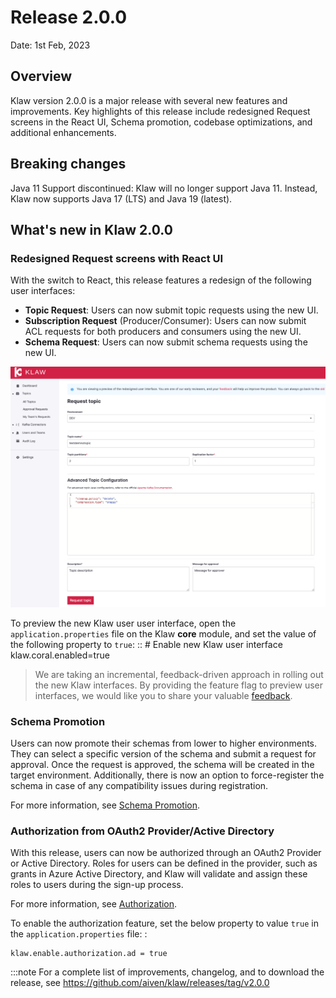 # Release 2.0.0

Date: 1st Feb, 2023

## Overview

Klaw version 2.0.0 is a major release with several new features and
improvements. Key highlights of this release include redesigned Request
screens in the React UI, Schema promotion, codebase optimizations, and
additional enhancements.

## Breaking changes

Java 11 Support discontinued: Klaw will no longer support Java 11.
Instead, Klaw now supports Java 17 (LTS) and Java 19 (latest).

## What's new in Klaw 2.0.0

### Redesigned Request screens with React UI

With the switch to React, this release features a redesign of the
following user interfaces:

-   **Topic Request**: Users can now submit topic requests using the new
    UI.
-   **Subscription Request** (Producer/Consumer): Users can now submit
    ACL requests for both producers and consumers using the new UI.
-   **Schema Request**: Users can now submit schema requests using the
    new UI.

![image](../../static/images/topic/RequestTopic-react.png)

To preview the new Klaw user user interface, open the
`application.properties` file on the Klaw **core** module, and set the
value of the following property to `true`: :: \# Enable new Klaw user
interface klaw.coral.enabled=true

> We are taking an incremental, feedback-driven approach in rolling out
the new Klaw interfaces. By providing the feature flag to preview user
interfaces, we would like you to share your valuable
[feedback](https://github.com/aiven/klaw/issues/new?assignees=&labels=&template=03_feature.md).

### Schema Promotion

Users can now promote their schemas from lower to higher environments.
They can select a specific version of the schema and submit a request
for approval. Once the request is approved, the schema will be created
in the target environment. Additionally, there is now an option to
force-register the schema in case of any compatibility issues during
registration.

For more information, see [Schema
Promotion](https://www.klaw-project.io/docs/concepts/promotion#schema-promotion).

### Authorization from OAuth2 Provider/Active Directory

With this release, users can now be authorized through an OAuth2
Provider or Active Directory. Roles for users can be defined in the
provider, such as grants in Azure Active Directory, and Klaw will
validate and assign these roles to users during the sign-up process.

For more information, see
[Authorization](https://www.klaw-project.io/docs/howto/authorization).

To enable the authorization feature, set the below property to value
`true` in the `application.properties` file: :

    klaw.enable.authorization.ad = true

:::note
For a complete list of improvements, changelog, and to download the
release, see <https://github.com/aiven/klaw/releases/tag/v2.0.0>

